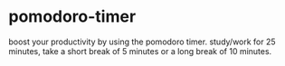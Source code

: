 # pomodoro-timer
boost your productivity by using the pomodoro timer. study/work for 25 minutes, take a short break of 5 minutes or a long break of 10 minutes.
